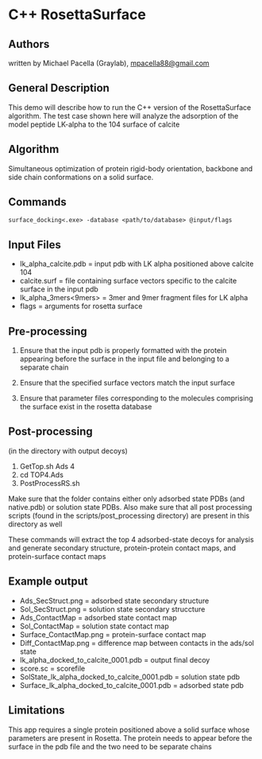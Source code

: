 # C++ RosettaSurface

## Authors
written by Michael Pacella (Graylab), mpacella88@gmail.com

## General Description
This demo will describe how to run the C++ version of the RosettaSurface 
algorithm.  The test case shown here will analyze the adsorption of the 
model peptide LK-alpha to the 104 surface of calcite

## Algorithm
Simultaneous optimization of protein rigid-body orientation, backbone and 
side chain conformations on a solid surface.  

## Commands
```
surface_docking<.exe> -database <path/to/database> @input/flags
```

## Input Files
- lk_alpha_calcite.pdb = input pdb with LK alpha positioned above calcite 104
- calcite.surf = file containing surface vectors specific to the calcite surface in the input pdb
- lk_alpha_3mers<9mers> = 3mer and 9mer fragment files for LK alpha
- flags = arguments for rosetta surface

## Pre-processing
1. Ensure that the input pdb is properly formatted with the protein appearing before the surface in 
the input file and belonging to a separate chain

2.  Ensure that the specified surface vectors match the input surface

3.  Ensure that parameter files corresponding to the molecules comprising the surface exist in 
the rosetta database

## Post-processing
(in the directory with output decoys)

1. GetTop.sh Ads 4
2. cd TOP4.Ads
3. PostProcessRS.sh
    
Make sure that the folder contains either only adsorbed state PDBs (and native.pdb) or solution state PDBs. 
Also make sure that all post processing scripts (found in the scripts/post_processing directory)
are present in this directory as well 

These commands will extract the top 4 adsorbed-state decoys for analysis and generate
secondary structure, protein-protein contact maps, and protein-surface contact maps

## Example output
- Ads_SecStruct.png = adsorbed state secondary structure
- Sol_SecStruct.png = solution state secondary struccture
- Ads_ContactMap = adsorbed state contact map
- Sol_ContactMap = solution state contact map
- Surface_ContactMap.png = protein-surface contact map
- Diff_ContactMap.png = difference map between contacts in the ads/sol state
- lk_alpha_docked_to_calcite_0001.pdb = output final decoy
- score.sc = scorefile
- SolState_lk_alpha_docked_to_calcite_0001.pdb = solution state pdb
- Surface_lk_alpha_docked_to_calcite_0001.pdb = adsorbed state pdb

## Limitations
This app requires a single protein positioned above a solid surface whose parameters are 
present in Rosetta.  The protein needs to appear before the surface in the pdb file
and the two need to be separate chains

